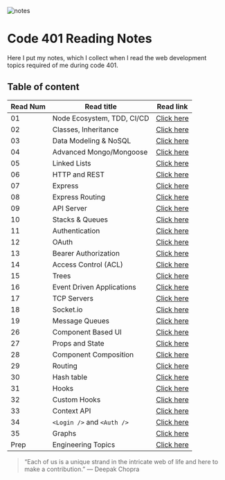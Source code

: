 ![notes](imgs/401-notes.png)

# Code 401 Reading Notes

Here I put my notes, which I collect when I read the web development topics required of me during code 401.

## Table of content

Read Num | Read title | Read link
------------ | ------------- | --------------
01 |  Node Ecosystem, TDD, CI/CD | [Click here](https://abdallahsafi.github.io/Reading-Notes-401/class-01)
02 |   Classes, Inheritance | [Click here](https://abdallahsafi.github.io/Reading-Notes-401/class-02)
03 |   Data Modeling & NoSQL | [Click here](https://abdallahsafi.github.io/Reading-Notes-401/class-03)
04 |   Advanced Mongo/Mongoose | [Click here](https://abdallahsafi.github.io/Reading-Notes-401/class-04)
05 |   Linked Lists | [Click here](https://abdallahsafi.github.io/Reading-Notes-401/class-05)
06 |   HTTP and REST | [Click here](https://abdallahsafi.github.io/Reading-Notes-401/class-06)
07 |   Express | [Click here](https://abdallahsafi.github.io/Reading-Notes-401/class-07)
08 |   Express Routing | [Click here](https://abdallahsafi.github.io/Reading-Notes-401/class-08)
09 |   API Server | [Click here](https://abdallahsafi.github.io/Reading-Notes-401/class-09)
10 |   Stacks & Queues | [Click here](https://abdallahsafi.github.io/Reading-Notes-401/class-10)
11 |   Authentication | [Click here](https://abdallahsafi.github.io/Reading-Notes-401/class-11)
12 |   OAuth | [Click here](https://abdallahsafi.github.io/Reading-Notes-401/class-12)
13 | Bearer Authorization | [Click here](https://abdallahsafi.github.io/Reading-Notes-401/class-13)
14 | Access Control (ACL) | [Click here](https://abdallahsafi.github.io/Reading-Notes-401/class-14)
15 | Trees | [Click here](https://abdallahsafi.github.io/Reading-Notes-401/class-15)
16 | Event Driven Applications | [Click here](https://abdallahsafi.github.io/Reading-Notes-401/class-16)
17 | TCP Servers | [Click here](https://abdallahsafi.github.io/Reading-Notes-401/class-17)
18 | Socket.io | [Click here](https://abdallahsafi.github.io/Reading-Notes-401/class-18)
19 | Message Queues | [Click here](https://abdallahsafi.github.io/Reading-Notes-401/class-19)
26 | Component Based UI | [Click here](https://abdallahsafi.github.io/Reading-Notes-401/class-26)
27 | Props and State| [Click here](https://abdallahsafi.github.io/Reading-Notes-401/class-27)
28 | Component Composition| [Click here](https://abdallahsafi.github.io/Reading-Notes-401/class-28)
29 | Routing | [Click here](https://abdallahsafi.github.io/Reading-Notes-401/class-29)
30 | Hash table | [Click here](https://abdallahsafi.github.io/Reading-Notes-401/class-30)
31 | Hooks | [Click here](https://abdallahsafi.github.io/Reading-Notes-401/class-31)
32 | Custom Hooks  | [Click here](https://abdallahsafi.github.io/Reading-Notes-401/class-32)
33 | Context API  | [Click here](https://abdallahsafi.github.io/Reading-Notes-401/class-33)
34 | `<Login />` and `<Auth />`  | [Click here](https://abdallahsafi.github.io/Reading-Notes-401/class-34)
35 | Graphs  | [Click here](https://abdallahsafi.github.io/Reading-Notes-401/class-35)
Prep |  Engineering Topics | [Click here](https://abdallahsafi.github.io/Reading-Notes-401/prep)






















> “Each of us is a unique strand in the intricate web of life and here to make a contribution.”
> ― Deepak Chopra


